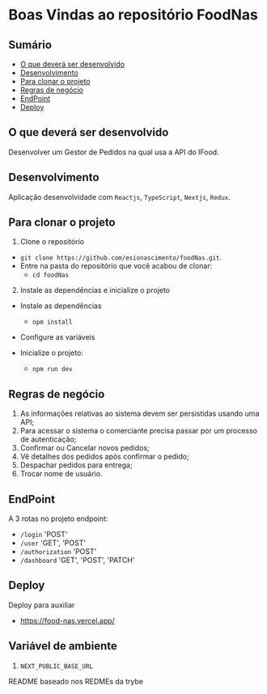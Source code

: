 # Boas Vindas ao repositório FoodNas

## Sumário

- [O que deverá ser desenvolvido](#o-que-deverá-ser-desenvolvido)
- [Desenvolvimento](#desenvolvimento)
- [Para clonar o projeto](#para-clonar-o-projeto)
- [Regras de negócio](#regras-de-negócio)
- [EndPoint](#endpoint)
- [Deploy](#deploy)

## O que deverá ser desenvolvido

Desenvolver um Gestor de Pedidos na qual usa a API do IFood.

## Desenvolvimento

Aplicação desenvolvidade com `Reactjs`, `TypeScript`, `Nextjs`, `Redux`.

## Para clonar o projeto

1. Clone o repositório

- `git clone https://github.com/esionascimento/foodNas.git`.
- Entre na pasta do repositório que você acabou de clonar:
  - `cd foodNas`

2. Instale as dependências e inicialize o projeto

- Instale as dependências
  - `npm install`
- Configure as variáveis

- Inicialize o projeto:
  - `npm run dev`

## Regras de negócio

1. As informações relativas ao sistema devem ser persistidas usando uma API;
2. Para acessar o sistema o comerciante precisa passar por um processo de autenticação;
3. Confirmar ou Cancelar novos pedidos;
4. Vê detalhes dos pedidos após confirmar o pedido;
5. Despachar pedidos para entrega;
6. Trocar nome de usuário.

## EndPoint

A 3 rotas no projeto
endpoint:

- `/login` 'POST'
- `/user` 'GET', 'POST'
- `/authorization` 'POST'
- `/dashboard` 'GET', 'POST', 'PATCH'

## Deploy

Deploy para auxiliar

- <https://food-nas.vercel.app/>

## Variável de ambiente

1. `NEXT_PUBLIC_BASE_URL`

README baseado nos REDMEs da trybe

